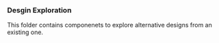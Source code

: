 ### Desgin Exploration

This folder contains componenets to explore alternative designs from an existing one.